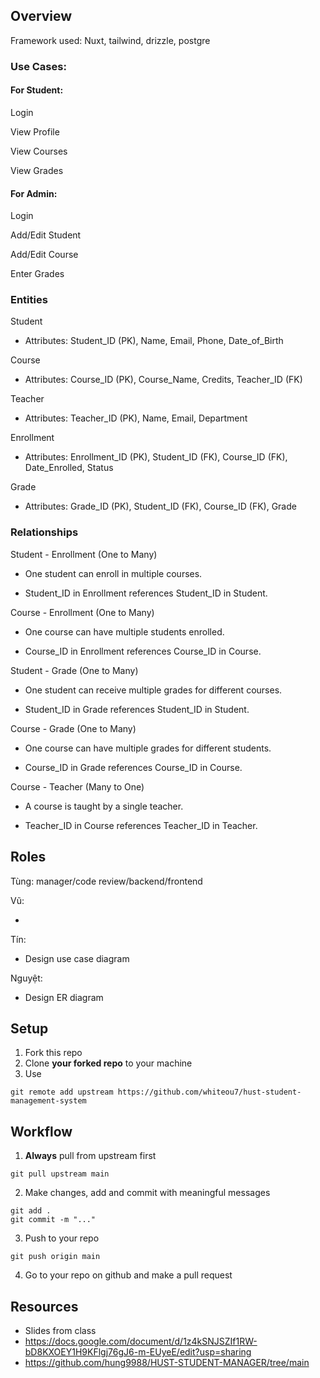 ## Overview
Framework used: Nuxt, tailwind, drizzle, postgre

### Use Cases:

#### For Student:
Login

View Profile

View Courses

View Grades

#### For Admin:
Login

Add/Edit Student

Add/Edit Course

Enter Grades

### Entities
Student

- Attributes: Student_ID (PK), Name, Email, Phone, Date_of_Birth

Course

- Attributes: Course_ID (PK), Course_Name, Credits, Teacher_ID (FK)

Teacher

- Attributes: Teacher_ID (PK), Name, Email, Department

Enrollment

- Attributes: Enrollment_ID (PK), Student_ID (FK), Course_ID (FK), Date_Enrolled, Status

Grade

- Attributes: Grade_ID (PK), Student_ID (FK), Course_ID (FK), Grade

### Relationships

Student - Enrollment (One to Many)

- One student can enroll in multiple courses.

- Student_ID in Enrollment references Student_ID in Student.

Course - Enrollment (One to Many)

- One course can have multiple students enrolled.

- Course_ID in Enrollment references Course_ID in Course.

Student - Grade (One to Many)

- One student can receive multiple grades for different courses.

- Student_ID in Grade references Student_ID in Student.

Course - Grade (One to Many)

- One course can have multiple grades for different students.

- Course_ID in Grade references Course_ID in Course.

Course - Teacher (Many to One)

- A course is taught by a single teacher.

- Teacher_ID in Course references Teacher_ID in Teacher.

## Roles

Tùng: manager/code review/backend/frontend

Vũ: 

- 

Tín: 

- Design use case diagram

Nguyệt: 

- Design ER diagram

## Setup

1. Fork this repo
2. Clone **your forked repo** to your machine
3. Use
```
git remote add upstream https://github.com/whiteou7/hust-student-management-system
```

## Workflow
1. **Always** pull from upstream first
```
git pull upstream main
```
2. Make changes, add and commit with meaningful messages
```
git add .
git commit -m "..."
```
3. Push to your repo
```
git push origin main
```
4. Go to your repo on github and make a pull request

## Resources
- Slides from class
- https://docs.google.com/document/d/1z4kSNJSZIf1RW-bD8KXOEY1H9KFlgj76gJ6-m-EUyeE/edit?usp=sharing
- https://github.com/hung9988/HUST-STUDENT-MANAGER/tree/main